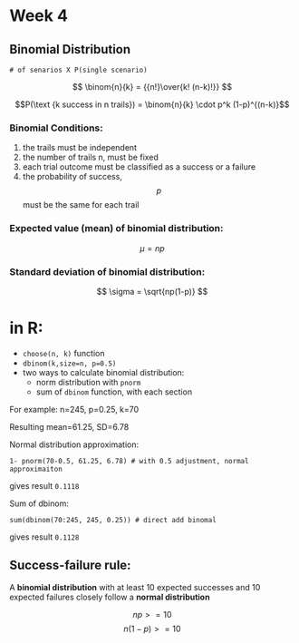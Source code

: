 # Week 4

## Binomial Distribution

```
# of senarios X P(single scenario)
```

$$ \binom{n}{k} = {{n!}\over{k! (n-k)!}} $$

$$P(\text {k success in n trails}) = \binom{n}{k} \cdot p^k (1-p)^{(n-k)}$$

### Binomial Conditions:
1. the trails must be independent
2. the number of trails n, must be fixed
3. each trial outcome must be classified as a success or a failure
4. the probability of success, $$ p $$ must be the same for each trail 

### Expected value (mean) of binomial distribution:
$$ \mu = n p $$

### Standard deviation of binomial distribution:
$$ \sigma = \sqrt{np(1-p)} $$

# in R:

* `choose(n, k)` function
* `dbinom(k,size=n, p=0.5)`
* two ways to calculate binomial distribution:
	* norm distribution with `pnorm`
	* sum of `dbinom` function, with each section

For example:
n=245, p=0.25, k=70

Resulting mean=61.25, SD=6.78

Normal distribution approximation:
```
1- pnorm(70-0.5, 61.25, 6.78) # with 0.5 adjustment, normal approximaiton
```
gives result `0.1118`

Sum of dbinom:
```
sum(dbinom(70:245, 245, 0.25)) # direct add binomal
```
gives result `0.1128`

## Success-failure rule:
A **binomial distribution** with at least 10 expected successes and 10 expected failures closely follow a **normal distribution**

$$ np >= 10 $$
$$ n(1-p) >= 10 $$
